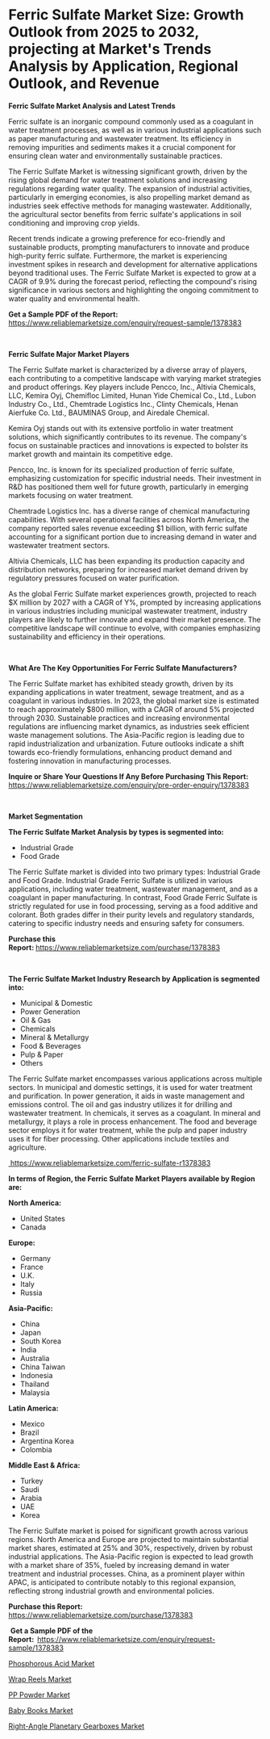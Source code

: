 <p><h1>Ferric Sulfate Market Size: Growth Outlook from 2025 to 2032, projecting at Market's Trends Analysis by Application, Regional Outlook, and Revenue</h1></p><p><strong>Ferric Sulfate Market Analysis and Latest Trends</strong></p>
<p><p>Ferric sulfate is an inorganic compound commonly used as a coagulant in water treatment processes, as well as in various industrial applications such as paper manufacturing and wastewater treatment. Its efficiency in removing impurities and sediments makes it a crucial component for ensuring clean water and environmentally sustainable practices. </p><p>The Ferric Sulfate Market is witnessing significant growth, driven by the rising global demand for water treatment solutions and increasing regulations regarding water quality. The expansion of industrial activities, particularly in emerging economies, is also propelling market demand as industries seek effective methods for managing wastewater. Additionally, the agricultural sector benefits from ferric sulfate's applications in soil conditioning and improving crop yields.</p><p>Recent trends indicate a growing preference for eco-friendly and sustainable products, prompting manufacturers to innovate and produce high-purity ferric sulfate. Furthermore, the market is experiencing investment spikes in research and development for alternative applications beyond traditional uses. The Ferric Sulfate Market is expected to grow at a CAGR of 9.9% during the forecast period, reflecting the compound's rising significance in various sectors and highlighting the ongoing commitment to water quality and environmental health.</p></p>
<p><strong>Get a Sample PDF of the Report:&nbsp;</strong> <a href="https://www.reliablemarketsize.com/enquiry/request-sample/1378383?utm_campaign=2218&utm_medium=2&utm_source=Github&utm_content=ia&utm_term=30012025&utm_id=ferric-sulfate">https://www.reliablemarketsize.com/enquiry/request-sample/1378383</a></p>
<p>&nbsp;</p>
<p><strong>Ferric Sulfate Major Market Players</strong></p>
<p><p>The Ferric Sulfate market is characterized by a diverse array of players, each contributing to a competitive landscape with varying market strategies and product offerings. Key players include Pencco, Inc., Altivia Chemicals, LLC, Kemira Oyj, Chemifloc Limited, Hunan Yide Chemical Co., Ltd., Lubon Industry Co., Ltd., Chemtrade Logistics Inc., Clinty Chemicals, Henan Aierfuke Co. Ltd., BAUMINAS Group, and Airedale Chemical.</p><p>Kemira Oyj stands out with its extensive portfolio in water treatment solutions, which significantly contributes to its revenue. The company's focus on sustainable practices and innovations is expected to bolster its market growth and maintain its competitive edge.</p><p>Pencco, Inc. is known for its specialized production of ferric sulfate, emphasizing customization for specific industrial needs. Their investment in R&D has positioned them well for future growth, particularly in emerging markets focusing on water treatment.</p><p>Chemtrade Logistics Inc. has a diverse range of chemical manufacturing capabilities. With several operational facilities across North America, the company reported sales revenue exceeding $1 billion, with ferric sulfate accounting for a significant portion due to increasing demand in water and wastewater treatment sectors.</p><p>Altivia Chemicals, LLC has been expanding its production capacity and distribution networks, preparing for increased market demand driven by regulatory pressures focused on water purification.</p><p>As the global Ferric Sulfate market experiences growth, projected to reach $X million by 2027 with a CAGR of Y%, prompted by increasing applications in various industries including municipal wastewater treatment, industry players are likely to further innovate and expand their market presence. The competitive landscape will continue to evolve, with companies emphasizing sustainability and efficiency in their operations.</p></p>
<p>&nbsp;</p>
<p><strong>What Are The Key Opportunities For Ferric Sulfate Manufacturers?</strong></p>
<p><p>The Ferric Sulfate market has exhibited steady growth, driven by its expanding applications in water treatment, sewage treatment, and as a coagulant in various industries. In 2023, the global market size is estimated to reach approximately $800 million, with a CAGR of around 5% projected through 2030. Sustainable practices and increasing environmental regulations are influencing market dynamics, as industries seek efficient waste management solutions. The Asia-Pacific region is leading due to rapid industrialization and urbanization. Future outlooks indicate a shift towards eco-friendly formulations, enhancing product demand and fostering innovation in manufacturing processes.</p></p>
<p><strong>Inquire or Share Your Questions If Any Before Purchasing This Report:</strong> <a href="https://www.reliablemarketsize.com/enquiry/pre-order-enquiry/1378383?utm_campaign=2218&utm_medium=2&utm_source=Github&utm_content=ia&utm_term=30012025&utm_id=ferric-sulfate">https://www.reliablemarketsize.com/enquiry/pre-order-enquiry/1378383</a></p>
<p>&nbsp;</p>
<p><strong>Market Segmentation</strong></p>
<p><strong>The Ferric Sulfate Market Analysis by types is segmented into:</strong></p>
<p><ul><li>Industrial Grade</li><li>Food Grade</li></ul></p>
<p><p>The Ferric Sulfate market is divided into two primary types: Industrial Grade and Food Grade. Industrial Grade Ferric Sulfate is utilized in various applications, including water treatment, wastewater management, and as a coagulant in paper manufacturing. In contrast, Food Grade Ferric Sulfate is strictly regulated for use in food processing, serving as a food additive and colorant. Both grades differ in their purity levels and regulatory standards, catering to specific industry needs and ensuring safety for consumers.</p></p>
<p><strong>Purchase this Report:&nbsp;</strong><a href="https://www.reliablemarketsize.com/purchase/1378383?utm_campaign=2218&utm_medium=2&utm_source=Github&utm_content=ia&utm_term=30012025&utm_id=ferric-sulfate">https://www.reliablemarketsize.com/purchase/1378383</a></p>
<p>&nbsp;</p>
<p><strong>The Ferric Sulfate Market Industry Research by Application is segmented into:</strong></p>
<p><ul><li>Municipal & Domestic</li><li>Power Generation</li><li>Oil & Gas</li><li>Chemicals</li><li>Mineral & Metallurgy</li><li>Food & Beverages</li><li>Pulp & Paper</li><li>Others</li></ul></p>
<p><p>The Ferric Sulfate market encompasses various applications across multiple sectors. In municipal and domestic settings, it is used for water treatment and purification. In power generation, it aids in waste management and emissions control. The oil and gas industry utilizes it for drilling and wastewater treatment. In chemicals, it serves as a coagulant. In mineral and metallurgy, it plays a role in process enhancement. The food and beverage sector employs it for water treatment, while the pulp and paper industry uses it for fiber processing. Other applications include textiles and agriculture.</p></p>
<p><a href="https://www.reliablemarketsize.com/ferric-sulfate-r1378383?utm_campaign=2218&utm_medium=2&utm_source=Github&utm_content=ia&utm_term=30012025&utm_id=ferric-sulfate">&nbsp;https://www.reliablemarketsize.com/ferric-sulfate-r1378383</a></p>
<p><strong>In terms of Region, the Ferric Sulfate Market Players available by Region are:</strong></p>
<p>
    <p> <strong> North America: </strong>
        <ul>
            <li>United States</li>
            <li>Canada</li>
        </ul>
        </p> 
    <p> <strong> Europe: </strong>
        <ul>
            <li>Germany</li>
            <li>France</li>
            <li>U.K.</li>
            <li>Italy</li>
            <li>Russia</li>
        </ul>
        </p> 
    <p> <strong> Asia-Pacific: </strong>
        <ul>
            <li>China</li>
            <li>Japan</li>
            <li>South Korea</li>
            <li>India</li>
            <li>Australia</li>
            <li>China Taiwan</li>
            <li>Indonesia</li>
            <li>Thailand</li>
            <li>Malaysia</li>
        </ul>
        </p> 
    <p> <strong> Latin America: </strong>
        <ul>
            <li>Mexico</li>
            <li>Brazil</li>
            <li>Argentina Korea</li>
            <li>Colombia</li>
        </ul>
        </p> 
    <p> <strong> Middle East & Africa: </strong>
        <ul>
            <li>Turkey</li>
            <li>Saudi</li>
            <li>Arabia</li>
            <li>UAE</li>
            <li>Korea</li>
        </ul>
    </p>
    </p>
<p><p>The Ferric Sulfate market is poised for significant growth across various regions. North America and Europe are projected to maintain substantial market shares, estimated at 25% and 30%, respectively, driven by robust industrial applications. The Asia-Pacific region is expected to lead growth with a market share of 35%, fueled by increasing demand in water treatment and industrial processes. China, as a prominent player within APAC, is anticipated to contribute notably to this regional expansion, reflecting strong industrial growth and environmental policies.</p></p>
<p><strong>Purchase this Report: </strong><a href="https://www.reliablemarketsize.com/purchase/1378383?utm_campaign=2218&utm_medium=2&utm_source=Github&utm_content=ia&utm_term=30012025&utm_id=ferric-sulfate">https://www.reliablemarketsize.com/purchase/1378383</a></p>
<p>&nbsp;<strong>Get a Sample PDF of the Report:&nbsp;&nbsp;</strong><a href="https://www.reliablemarketsize.com/enquiry/request-sample/1378383?utm_campaign=2218&utm_medium=2&utm_source=Github&utm_content=ia&utm_term=30012025&utm_id=ferric-sulfate">https://www.reliablemarketsize.com/enquiry/request-sample/1378383</a></p>
<p><strong></strong></p>
<p><p><a href="https://github.com/sawrovpipolo/Market-Research-Report-List-1/blob/main/phosphorous-acid-market.md?utm_campaign=2218&utm_medium=2&utm_source=Github&utm_content=ia&utm_term=30012025&utm_id=ferric-sulfate">Phosphorous Acid Market</a></p><p><a href="https://www.linkedin.com/pulse/insights-wrap-reels-market-2025-2032-growth-segmentation-evqdf?utm_campaign=2218&utm_medium=2&utm_source=Github&utm_content=ia&utm_term=30012025&utm_id=ferric-sulfate">Wrap Reels Market</a></p><p><a href="https://github.com/castoriffic/Market-Research-Report-List-5/blob/main/pp-powder-market.md?utm_campaign=2218&utm_medium=2&utm_source=Github&utm_content=ia&utm_term=30012025&utm_id=ferric-sulfate">PP Powder Market</a></p><p><a href="https://www.linkedin.com/pulse/market-dynamics-detailed-examination-baby-books-share-cagr-fo1uf?utm_campaign=2218&utm_medium=2&utm_source=Github&utm_content=ia&utm_term=30012025&utm_id=ferric-sulfate">Baby Books Market</a></p><p><a href="https://www.linkedin.com/pulse/comprehensive-breakdown-right-angle-planetary-gearboxes-wasje?utm_campaign=2218&utm_medium=2&utm_source=Github&utm_content=ia&utm_term=30012025&utm_id=ferric-sulfate">Right-Angle Planetary Gearboxes Market</a></p></p>